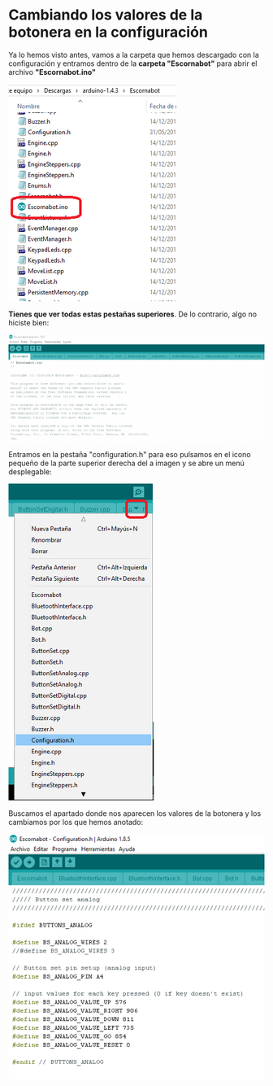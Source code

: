# Cambiando los valores de la botonera en la configuración

Ya lo hemos visto antes, vamos a la carpeta que hemos descargado con la configuración y entramos dentro de la **carpeta "Escornabot"** para abrir el archivo **"Escornabot.ino"**

![Archivo Escornabot.ino](/assets/12-EscornabotDIY.png)

**Tienes que ver todas estas pestañas superiores**. De lo contrario, algo no hiciste bien:

![Pestañas Configuración Escornabot](/assets/20-configuracion-escornabot-e1528626546605-768x321.png)

Entramos en la pestaña "configuration.h" para eso pulsamos en el icono pequeño de la parte superior derecha del a imagen y se abre un menú desplegable:

![Menú Escornabot Configuration.h](/assets/21-configurationh.png)

Buscamos el apartado donde nos aparecen los valores de la botonera y los cambiamos por los que hemos anotado:

![Valores Botonera](/assets/22-configurationh.png)










